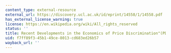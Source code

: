 ```yaml
---
content_type: external-resource
external_url: https://discovery.ucl.ac.uk/id/eprint/14558/1/14558.pdf
has_external_license_warning: true
license: https://en.wikipedia.org/wiki/All_rights_reserved
status: ''
title: Recent Developments in the Economics of Price Discrimination"(PDF)
uid: f7ff89f3-45b1-49ce-8013-cd683ed26b57
wayback_url: ''
---
```

